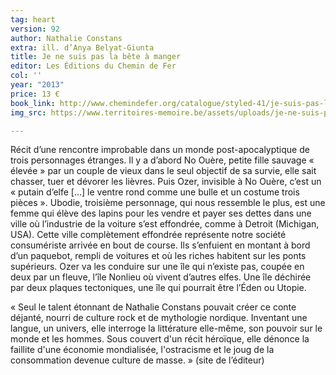 ```yaml
---
tag: heart
version: 92
author: Nathalie Constans
extra: ill. d’Anya Belyat-Giunta
title: Je ne suis pas la bête à manger
editor: Les Éditions du Chemin de Fer
col: ''
year: "2013"
price: 13 €
book_link: http://www.chemindefer.org/catalogue/styled-41/je-suis-pas-la-bete-a-manger.html
img_src: https://www.territoires-memoire.be/assets/uploads/je-ne-suis-pas-bete-a-manger-du-foin.jpg

---
```

Récit d’une rencontre improbable dans un monde post-apocalyptique de trois personnages étranges. Il y a d’abord No Ouère, petite fille sauvage « élevée » par un couple de vieux dans le seul objectif de sa survie, elle sait chasser, tuer et dévorer les lièvres. Puis Ozer, invisible à No Ouère, c’est un « putain d’elfe \[...\] le ventre rond comme une bulle et un costume trois pièces ». Ubodie, troisième personnage, qui nous ressemble le plus, est une femme qui élève des lapins pour les vendre et payer ses dettes dans une ville où l’industrie de la voiture s’est effondrée, comme à Detroit (Michigan, USA). Cette ville complètement effondrée représente notre société consumériste arrivée en bout de course. Ils s’enfuient en montant à bord d’un paquebot, rempli de voitures et où les riches habitent sur les ponts supérieurs. Ozer va les conduire sur une île qui n’existe pas, coupée en deux par un fleuve, l’île Nonlieu où vivent d’autres elfes. Une île déchirée par deux plaques tectoniques, une île qui pourrait être l’Éden ou Utopie.

« Seul le talent étonnant de Nathalie Constans pouvait créer ce conte déjanté, nourri de culture rock et de mythologie nordique. Inventant une langue, un univers, elle interroge la littérature elle-même, son pouvoir sur le monde et les hommes. Sous couvert d'un récit héroïque, elle dénonce la faillite d'une économie mondialisée, l'ostracisme et le joug de la consommation devenue culture de masse. » (site de l’éditeur)
